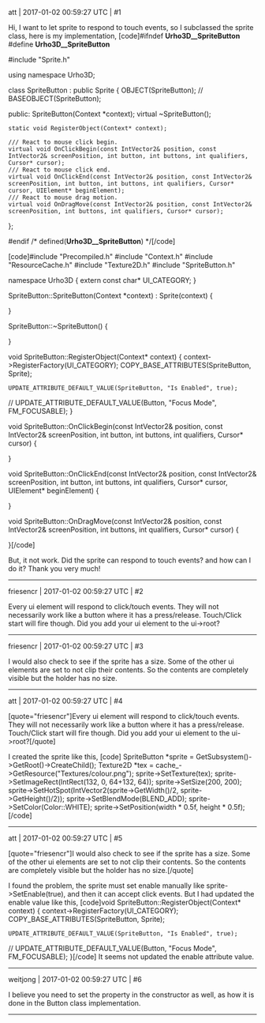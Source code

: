 att | 2017-01-02 00:59:27 UTC | #1

Hi,
I want to let sprite to respond to touch events, so I subclassed the sprite class, here is my implementation,
[code]#ifndef __Urho3D__SpriteButton__
#define __Urho3D__SpriteButton__

#include "Sprite.h"

using namespace Urho3D;

class SpriteButton : public Sprite
{
    OBJECT(SpriteButton);
//    BASEOBJECT(SpriteButton);
    
public:
    SpriteButton(Context *context);
    virtual ~SpriteButton();
    
    static void RegisterObject(Context* context);
    
    /// React to mouse click begin.
    virtual void OnClickBegin(const IntVector2& position, const IntVector2& screenPosition, int button, int buttons, int qualifiers, Cursor* cursor);
    /// React to mouse click end.
    virtual void OnClickEnd(const IntVector2& position, const IntVector2& screenPosition, int button, int buttons, int qualifiers, Cursor* cursor, UIElement* beginElement);
    /// React to mouse drag motion.
    virtual void OnDragMove(const IntVector2& position, const IntVector2& screenPosition, int buttons, int qualifiers, Cursor* cursor);
};

#endif /* defined(__Urho3D__SpriteButton__) */[/code]

[code]#include "Precompiled.h"
#include "Context.h"
#include "ResourceCache.h"
#include "Texture2D.h"
#include "SpriteButton.h"

namespace Urho3D
{
    extern const char* UI_CATEGORY;
}

SpriteButton::SpriteButton(Context *context)
: Sprite(context)
{
    
}

SpriteButton::~SpriteButton()
{
    
}

void SpriteButton::RegisterObject(Context* context)
{
    context->RegisterFactory<SpriteButton>(UI_CATEGORY);
    COPY_BASE_ATTRIBUTES(SpriteButton, Sprite);
    
    UPDATE_ATTRIBUTE_DEFAULT_VALUE(SpriteButton, "Is Enabled", true);
//    UPDATE_ATTRIBUTE_DEFAULT_VALUE(Button, "Focus Mode", FM_FOCUSABLE);
}

void SpriteButton::OnClickBegin(const IntVector2& position, const IntVector2& screenPosition, int button, int buttons, int qualifiers, Cursor* cursor)
{
    
}

void SpriteButton::OnClickEnd(const IntVector2& position, const IntVector2& screenPosition, int button, int buttons, int qualifiers, Cursor* cursor, UIElement* beginElement)
{
    
}

void SpriteButton::OnDragMove(const IntVector2& position, const IntVector2& screenPosition, int buttons, int qualifiers, Cursor* cursor)
{
    
}[/code]

But, it not work. Did the sprite can respond to touch events? and how can I do it?
Thank you very much!

-------------------------

friesencr | 2017-01-02 00:59:27 UTC | #2

Every ui element will respond to click/touch events.  They will not necessarily work like a button where it has a press/release.   Touch/Click start will fire though.  Did you add your ui element to the ui->root?

-------------------------

friesencr | 2017-01-02 00:59:27 UTC | #3

I would also check to see if the sprite has a size.  Some of the other ui elements are set to not clip their contents.  So the contents are completely visible but the holder has no size.

-------------------------

att | 2017-01-02 00:59:27 UTC | #4

[quote="friesencr"]Every ui element will respond to click/touch events.  They will not necessarily work like a button where it has a press/release.   Touch/Click start will fire though.  Did you add your ui element to the ui->root?[/quote]

I created the sprite like this,
[code]    SpriteButton *sprite = GetSubsystem<UI>()->GetRoot()->CreateChild<SpriteButton>();
    Texture2D *tex = cache_->GetResource<Texture2D>("Textures/colour.png");
    sprite->SetTexture(tex);
    sprite->SetImageRect(IntRect(132, 0, 64+132, 64));
    sprite->SetSize(200, 200);
    sprite->SetHotSpot(IntVector2(sprite->GetWidth()/2, sprite->GetHeight()/2));
    sprite->SetBlendMode(BLEND_ADD);
    sprite->SetColor(Color::WHITE);
    sprite->SetPosition(width * 0.5f, height * 0.5f);[/code]

-------------------------

att | 2017-01-02 00:59:27 UTC | #5

[quote="friesencr"]I would also check to see if the sprite has a size.  Some of the other ui elements are set to not clip their contents.  So the contents are completely visible but the holder has no size.[/quote]

I found the problem, the sprite must set enable manually like sprite->SetEnable(true), and then it can accept click events.
But I had updated the enable value like this, 
[code]void SpriteButton::RegisterObject(Context* context)
{
    context->RegisterFactory<SpriteButton>(UI_CATEGORY);
    COPY_BASE_ATTRIBUTES(SpriteButton, Sprite);
    
    UPDATE_ATTRIBUTE_DEFAULT_VALUE(SpriteButton, "Is Enabled", true);
//    UPDATE_ATTRIBUTE_DEFAULT_VALUE(Button, "Focus Mode", FM_FOCUSABLE);
}[/code]
It seems not updated the enable attribute value.

-------------------------

weitjong | 2017-01-02 00:59:27 UTC | #6

I believe you need to set the property in the constructor as well, as how it is done in the Button class implementation.

-------------------------

